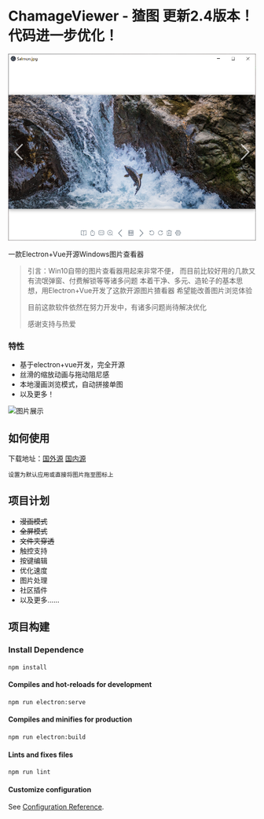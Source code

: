 # ChamageViewer - 猹图 更新2.4版本！代码进一步优化！

![图片展示](./img/showcase.png)

一款Electron+Vue开源Windows图片查看器

> 引言：Win10自带的图片查看器用起来非常不便， 而目前比较好用的几款又有流氓弹窗、付费解锁等等诸多问题
> 本着干净、多元、造轮子的基本思想，用Electron+Vue开发了这款开源图片猹看器 希望能改善图片浏览体验
>
> 目前这款软件依然在努力开发中，有诸多问题尚待解决优化
>
> 感谢支持与热爱

### 特性
+ 基于electron+vue开发，完全开源
+ 丝滑的缩放动画与拖动阻尼感
+ 本地漫画浏览模式，自动拼接单图
+ 以及更多！

![图片展示](./img/showcase-gif.gif)

## 如何使用
下载地址：[国外源](https://github.com/GinirohikoCha/ChamageViewer/releases) [国内源](https://gitee.com/GinirohikoCha/ChamageViewer/releases)
```
设置为默认应用或直接将图片拖至图标上
```

## 项目计划
+ ~~漫画模式~~
+ ~~全屏模式~~
+ ~~文件夹穿透~~
+ 触控支持
+ 按键编辑
+ 优化速度
+ 图片处理
+ 社区插件
+ 以及更多……

## 项目构建

### Install Dependence
```
npm install
```

#### Compiles and hot-reloads for development
```
npm run electron:serve
```

#### Compiles and minifies for production
```
npm run electron:build
```

#### Lints and fixes files
```
npm run lint
```

#### Customize configuration
See [Configuration Reference](https://cli.vuejs.org/config/).
